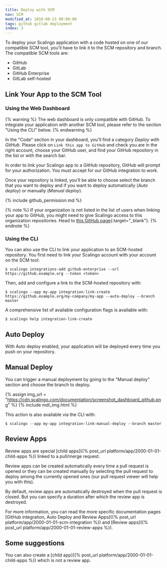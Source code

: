 ```yaml
---
title: Deploy with SCM
nav: SCM
modified_at: 2019-08-23 00:00:00
tags: github gitlab deployment
index: 3
---
```


To deploy your Scalingo application with a code hosted on one of our compatible SCM tool, you'll have to link it to the SCM repository and branch. The compatible SCM tools are:

- GitHub
- GitLab
- GitHub Enterprise
- GitLab self-hosted

## Link Your App to the SCM Tool

### Using the Web Dashboard

{% warning %}
The web dashboard is only compatible with GitHub. To integrate your application with another SCM tool, please refer to the section "Using the CLI" below.
{% endwarning %}

In the "Code" section in your dashboard, you'll find a category *Deploy with
GitHub*. Please click on `Link this app to GitHub` and check you are in the
right account, choose your GitHub user, and find your GitHub repository in the
list or with the search bar.

In order to link your Scalingo app to a GitHub repository, GitHub will prompt
for your authorization. You must accept for our GitHub integration to work.

Once your repository is linked, you'll be able to choose select the branch that
you want to deploy and if you want to deploy automatically (*Auto deploy*) or
manually (*Manual deploy*).

{% include github_permission.md %}

{% note %}
If your organization is not listed in the list of users when linking your app to
GitHub, you might need to give Scalingo access to this organization
repositories. Head to [this GitHub
page](https://github.com/settings/connections/applications/dce5163f63352f1a4d45){:target="_blank"}.
{% endnote %}

### Using the CLI

You can also use the CLI to link your application to an SCM-hosted repository. You first need to link your Scalingo account with your account on the SCM tool:

```
$ scalingo integrations-add github-enterprise --url https://github.example.org --token <token>
```

Then, add and configure a link to the SCM-hosted repository with:

```
$ scalingo --app my-app integration-link-create https://github.example.org/my-company/my-app --auto-deploy --branch master
```

A comprehensive list of available configuration flags is available with:

```
$ scalingo help integration-link-create
```

## Auto Deploy

With Auto deploy enabled, your application will be deployed every time you push on your repository.

## Manual Deploy

You can trigger a manual deployment by going to the "Manual deploy" section and choose the branch to deploy.

{% assign img_url = "https://cdn.scalingo.com/documentation/screenshot_dashboard_github.png" %}
{% include mdl_img.html %}

This action is also available via the CLI with:

```
$ scalingo --app my-app integration-link-manual-deploy --branch master
```

## Review Apps

Review apps are special [child apps]({% post_url platform/app/2000-01-01-child-apps %}) linked to a pull/merge request.

Review apps can be created automatically every time a pull request is opened or they can be created manually by selecting the pull request to deploy among the currently opened ones (our pull request viewer will help you with this).

By default, review apps are automatically destroyed when the pull request is closed. But you can specify a duration after which the review app is destroyed.

For more information, you can read the more specific documentation pages [GitHub integration, Auto Deploy and Review Apps]({% post_url platform/app/2000-01-01-scm-integration %}) and [Review apps]({% post_url platform/app/2000-01-01-review-apps %}).

## Some suggestions

You can also create a [child app]({% post_url platform/app/2000-01-01-child-apps %}) which is not a review app.
